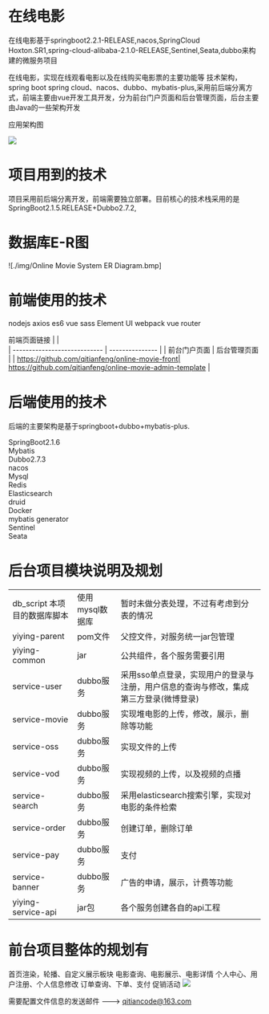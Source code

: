 # 在线电影
 在线电影基于springboot2.2.1-RELEASE,nacos,SpringCloud Hoxton.SR1,spring-cloud-alibaba-2.1.0-RELEASE,Sentinel,Seata,dubbo来构建的微服务项目
 
在线电影，实现在线观看电影以及在线购买电影票的主要功能等
技术架构，spring boot spring cloud、nacos、dubbo、mybatis-plus,采用前后端分离方式，前端主要由vue开发工具开发，分为前台门户页面和后台管理页面，后台主要由Java的一些架构开发

应用架构图

![](https://github.com/qitianfeng/yiying-parent/blob/master/img/%E5%9C%A8%E7%BA%BF%E7%94%B5%E5%BD%B1%E6%8A%80%E6%9C%AF%E6%9E%B6%E6%9E%84%E5%9B%BE.jpg)

# 项目用到的技术
项目采用前后端分离开发，前端需要独立部署。目前核心的技术栈采用的是SpringBoot2.1.5.RELEASE+Dubbo2.7.2,
# 数据库E-R图
![./img/Online Movie System ER Diagram.bmp]
# 前端使用的技术
nodejs
axios
es6
vue
sass
Element UI
webpack
vue router

前端页面链接
|                              |                 
| ---------------------------- | --------------- |
| 前台门户页面 | 后台管理页面 |
| https://github.com/qitianfeng/online-movie-front| https://github.com/qitianfeng/online-movie-admin-template |


# 后端使用的技术
后端的主要架构是基于springboot+dubbo+mybatis-plus.

SpringBoot2.1.6 <br/>
Mybatis<br/>
Dubbo2.7.3<br/>
nacos<br/>
Mysql<br/>
Redis<br/>
Elasticsearch<br/>
druid<br/>
Docker<br/>
mybatis generator<br/>
Sentinel<br/>
Seata<br/>

# 后台项目模块说明及规划
|                              |                 |                                                              |
| ---------------------------- | --------------- | ------------------------------------------------------------ |
| db_script 本项目的数据库脚本 | 使用mysql数据库 | 暂时未做分表处理，不过有考虑到分表的情况                     |
| yiying-parent                | pom文件         | 父控文件，对服务统一jar包管理                                |
| yiying-common                | jar             | 公共组件，各个服务需要引用                                   |
| service-user                 | dubbo服务       | 采用sso单点登录，实现用户的登录与注册，用户信息的查询与修改，集成第三方登录(微博登录) |
| service-movie                | dubbo服务       | 实现堆电影的上传，修改，展示，删除等功能                     |
| service-oss                  | dubbo服务       | 实现文件的上传                                               |
| service-vod                  | dubbo服务       | 实现视频的上传，以及视频的点播                               |
| service-search               | dubbo服务       | 采用elasticsearch搜索引擎，实现对电影的条件检索              |
| service-order                | dubbo服务       | 创建订单，删除订单                                           |
| service-pay                  | dubbo服务       | 支付                                                         |
| service-banner               | dubbo服务       | 广告的申请，展示，计费等功能                                 |
| yiying-service-api           | jar包           | 各个服务创建各自的api工程                                    |




# 前台项目整体的规划有
首页渲染，轮播、自定义展示板块
电影查询、电影展示、电影详情
个人中心、用户注册、个人信息修改
订单查询、下单、支付
促销活动
![](https://github.com/qitianfeng/yiying-parent/blob/master/img/%E5%89%8D%E7%AB%AF%E6%9E%B6%E6%9E%84.jpg)



需要配置文件信息的发送邮件  ---> qitiancode@163.com 

